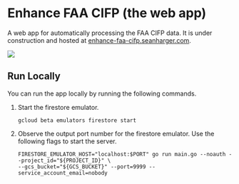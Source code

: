 # Enhance FAA CIFP (the web app)

A web app for automatically processing the FAA CIFP data. It is under
construction and hosted at
[enhance-faa-cifp.seanharger.com](http://enhance-faa-cifp.seanharger.com).

![](https://github.com/wallaceicy06/webapp-enhance-faa-cifp/workflows/Go%20Tests/badge.svg)

## Run Locally

You can run the app locally by running the following commands.

1. Start the firestore emulator.

    ```shell
    gcloud beta emulators firestore start
    ```

1. Observe the output port number for the firestore emulator. Use the following
   flags to start the server.

   ```shell
   FIRESTORE_EMULATOR_HOST="localhost:$PORT" go run main.go --noauth --project_id="${PROJECT_ID}" \
   --gcs_bucket="${GCS_BUCKET}" --port=9999 --service_account_email=nobody
   ```